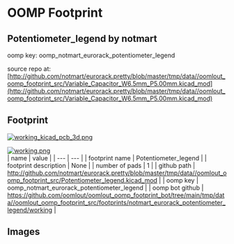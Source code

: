 # OOMP Footprint  
## Potentiometer_legend  by notmart  
  
oomp key: oomp_notmart_eurorack_potentiometer_legend  
  
source repo at: [http://github.com/notmart/eurorack.pretty/blob/master/tmp/data//oomlout_oomp_footprint_src/Variable_Capacitor_W6.5mm_P5.00mm.kicad_mod](http://github.com/notmart/eurorack.pretty/blob/master/tmp/data//oomlout_oomp_footprint_src/Variable_Capacitor_W6.5mm_P5.00mm.kicad_mod)  
## Footprint  
  
[![working_kicad_pcb_3d.png](working_kicad_pcb_3d_600.png)](working_kicad_pcb_3d.png)  
  
[![working.png](working_600.png)](working.png)  
| name | value | 
| --- | --- | 
| footprint name | Potentiometer_legend | 
| footprint description | None | 
| number of pads | 1 | 
| github path | http://github.com/notmart/eurorack.pretty/blob/master/tmp/data//oomlout_oomp_footprint_src/Potentiometer_legend.kicad_mod | 
| oomp key | oomp_notmart_eurorack_potentiometer_legend | 
| oomp bot github | https://github.com/oomlout/oomlout_oomp_footprint_bot/tree/main/tmp/data//oomlout_oomp_footprint_src/footprints/notmart_eurorack_potentiometer_legend/working | 
## Images  
